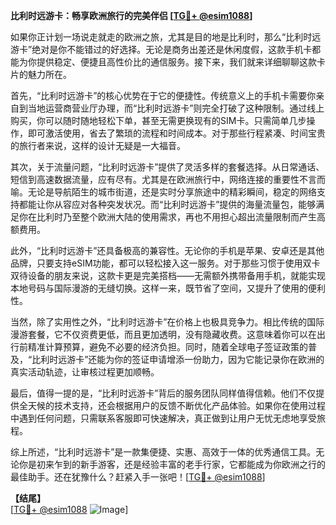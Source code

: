 **比利时远游卡：畅享欧洲旅行的完美伴侣 [[TG💪+ @esim1088](https://t.me/s/esim1088)]**

如果你正计划一场说走就走的欧洲之旅，尤其是目的地是比利时，那么“比利时远游卡”绝对是你不能错过的好选择。无论是商务出差还是休闲度假，这款手机卡都能为你提供稳定、便捷且高性价比的通信服务。接下来，我们就来详细聊聊这款卡片的魅力所在。

首先，“比利时远游卡”的核心优势在于它的便捷性。传统意义上的手机卡需要你亲自到当地运营商营业厅办理，而“比利时远游卡”则完全打破了这种限制。通过线上购买，你可以随时随地轻松下单，甚至无需更换现有的SIM卡。只需简单几步操作，即可激活使用，省去了繁琐的流程和时间成本。对于那些行程紧凑、时间宝贵的旅行者来说，这样的设计无疑是一大福音。

其次，关于流量问题，“比利时远游卡”提供了灵活多样的套餐选择。从日常通话、短信到高速数据流量，应有尽有。尤其是在欧洲旅行中，网络连接的重要性不言而喻。无论是导航陌生的城市街道，还是实时分享旅途中的精彩瞬间，稳定的网络支持都能让你从容应对各种突发状况。而“比利时远游卡”提供的海量流量包，能够满足你在比利时乃至整个欧洲大陆的使用需求，再也不用担心超出流量限制而产生高额费用。

此外，“比利时远游卡”还具备极高的兼容性。无论你的手机是苹果、安卓还是其他品牌，只要支持eSIM功能，都可以轻松接入这一服务。对于那些习惯于使用双卡双待设备的朋友来说，这款卡更是完美搭档——无需额外携带备用手机，就能实现本地号码与国际漫游的无缝切换。这样一来，既节省了空间，又提升了使用的便利性。

当然，除了实用性之外，“比利时远游卡”在价格上也极具竞争力。相比传统的国际漫游套餐，它不仅资费更低，而且更加透明，没有隐藏收费。这意味着你可以在出行前精准计算预算，避免不必要的经济负担。同时，随着全球电子签证政策的普及，“比利时远游卡”还能为你的签证申请增添一份助力，因为它能记录你在欧洲的真实活动轨迹，让审核过程更加顺畅。

最后，值得一提的是，“比利时远游卡”背后的服务团队同样值得信赖。他们不仅提供全天候的技术支持，还会根据用户的反馈不断优化产品体验。如果你在使用过程中遇到任何问题，只需联系客服即可快速解决，真正做到让用户无忧无虑地享受旅程。

综上所述，“比利时远游卡”是一款集便捷、实惠、高效于一体的优秀通信工具。无论你是初来乍到的新手游客，还是经验丰富的老手行家，它都能成为你欧洲之行的最佳助手。还在犹豫什么？赶紧入手一张吧！[[TG💪+ @esim1088](https://t.me/s/esim1088)]

**【结尾】**  
[[TG💪+ @esim1088](https://t.me/s/esim1088) ![Image](https://i.postimg.cc/4NQfJmqS/Snipaste-2025-05-13-00-14-12.png)]